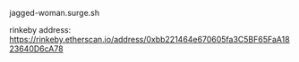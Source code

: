 jagged-woman.surge.sh

rinkeby address: https://rinkeby.etherscan.io/address/0xbb221464e670605fa3C5BF65FaA1823640D6cA78